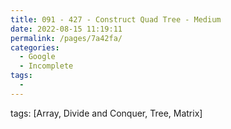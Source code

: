 ```yaml
---
title: 091 - 427 - Construct Quad Tree - Medium
date: 2022-08-15 11:19:11
permalink: /pages/7a42fa/
categories:
  - Google
  - Incomplete
tags:
  - 
---
```

tags: [Array, Divide and Conquer, Tree, Matrix]